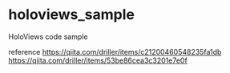 # holoviews_sample

HoloViews code sample

reference
https://qiita.com/driller/items/c21200460548235fa1db 
      	
https://qiita.com/driller/items/53be86cea3c3201e7e0f
